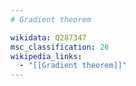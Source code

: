 ```yaml
---
# Gradient theorem

wikidata: Q287347
msc_classification: 26
wikipedia_links:
  - "[[Gradient theorem]]"
---
```

